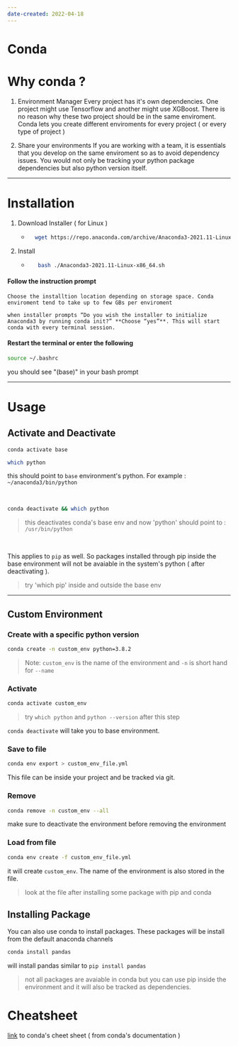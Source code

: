 ```yaml
---
date-created: 2022-04-18
---
```


Conda
=====

# Why conda ?

1. Environment Manager 
    Every project has it's own dependencies. One project might use Tensorflow and another might use XGBoost. There is no reason why these two project should be in the same enviroment. Conda lets you create different enviroments for every project ( or every type of project )

2. Share your environments
    If you are working with a team, it is essentials that you develop on the same enviroment so as to avoid dependency issues. You would not only be tracking your python package dependencies but also python version itself. 

---
# Installation 

1.  Download Installer ( for Linux )
    - ```bash 
        wget https://repo.anaconda.com/archive/Anaconda3-2021.11-Linux-x86_64.sh
        ```
2. Install 
   - ```bash
        bash ./Anaconda3-2021.11-Linux-x86_64.sh
        ```

#### Follow the instruction prompt 
```{tip} 
Choose the installtion location depending on storage space. Conda enviroment tend to take up to few GBs per enviroment 
```
```{caution}
when installer prompts “Do you wish the installer to initialize Anaconda3 by running conda init?” **Choose “yes”**. This will start conda with every terminal session.
```

#### Restart the terminal or enter the following 
```bash
source ~/.bashrc
```
you should see "(base)" in your bash prompt

---
# Usage 

## Activate and Deactivate   

```bash
conda activate base 
```

```bash
which python
``` 
this should point to `base` environment's python. For example :  `~/anaconda3/bin/python` 

</br>

```bash
conda deactivate && which python
```
> this deactivates conda's base env and now 'python' should point to : `/usr/bin/python`




</br>

This applies to `pip` as well. So packages installed through pip inside the base environment will not be avaiable in the system's python ( after deactivating ). 
> try 'which pip' inside and outside the base env 

---
## Custom Environment

### Create with a specific python version
```bash
conda create -n custom_env python=3.8.2
```
> Note: `custom_env` is the name of the environment and `-n` is short hand for `--name` 

### Activate
```bash
conda activate custom_env
```
> try `which python` and `python --version` after this step 

`conda deactivate` will take you to base environment.

### Save to file

```bash
conda env export > custom_env_file.yml
``` 

This file can be inside your project and be tracked via git. 

### Remove 

```bash 
conda remove -n custom_env --all 
``` 
make sure to deactivate the environment before removing the environment

### Load from file 

```bash 
conda env create -f custom_env_file.yml 
```

it will create `custom_env`. The name of the environment is also stored in the file. 

> look at the file after installing some package with pip and conda


## Installing Package 

You can also use conda to install packages. These packages will be install from the default anaconda channels

```bash 
conda install pandas 
```

will install pandas similar to `pip install pandas`

> not all packages are avaiable in conda but you can use pip inside the environment and it will also be tracked as dependencies. 

# Cheatsheet

[link](https://docs.conda.io/projects/conda/en/latest/_downloads/843d9e0198f2a193a3484886fa28163c/conda-cheatsheet.pdf) to conda's cheet sheet ( from conda's documentation )